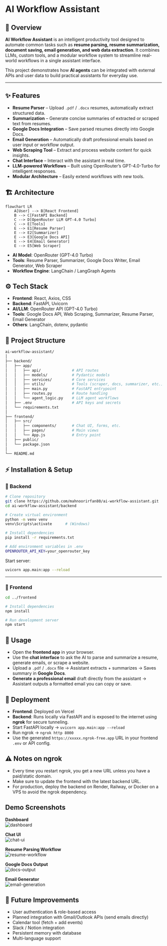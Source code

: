 # AI Workflow Assistant
## 📖 Overview

**AI Workflow Assistant** is an intelligent productivity tool designed to automate common tasks such as **resume parsing, resume summarization, document saving, email generation, and web data extraction**.
It combines LLMs, custom tools, and a modular workflow system to streamline real-world workflows in a single assistant interface.

This project demonstrates how **AI agents** can be integrated with external APIs and user data to build practical assistants for everyday use.

---

## ✨ Features

*  **Resume Parser** – Upload `.pdf` / `.docx` resumes, automatically extract structured data.
*  **Summarization** – Generate concise summaries of extracted or scraped text from resumes.
*  **Google Docs Integration** – Save parsed resumes directly into Google Docs.
*  **Email Generation** – Automatically draft professional emails based on user input or workflow output.
*  **Web Scraping Tool** – Extract and process website content for quick insights.
*  **Chat Interface** – Interact with the assistant in real time.
*  **LLM-powered Workflows** – Built using OpenRouter’s GPT-4.0-Turbo for intelligent responses.
*  **Modular Architecture** – Easily extend workflows with new tools.


## 🏗️ Architecture

```mermaid
flowchart LR
    A[User] --> B[React Frontend]
    B --> C[FastAPI Backend]
    C --> D[OpenRouter LLM GPT-4.0 Turbo]
    C --> E[Tools]
    E --> E1[Resume Parser]
    E --> E2[Summarizer]
    E --> E3[Google Docs API]
    E --> E4[Email Generator]
    E --> E5[Web Scraper]
```

* **AI Model**: OpenRouter (GPT-4.0 Turbo)
* **Tools**: Resume Parser, Summarizer, Google Docs Writer, Email Generator, Web Scraper
* **Workflow Engine**: LangChain / LangGraph Agents

## ⚙️ Tech Stack

* **Frontend**: React, Axios, CSS
* **Backend**: FastAPI, Uvicorn
* **AI/LLM**: OpenRouter API (GPT-4.0 Turbo)
* **Tools**: Google Docs API, Web Scraping, Summarizer, Resume Parser, Email Generator
* **Others**: LangChain, dotenv, pydantic


## 📂 Project Structure

```bash
ai-workflow-assistant/
│
├── backend/
│   ├── app/
│   │   ├── api/              # API routes
│   │   ├── models/           # Pydantic models
│   │   ├── services/         # Core services
│   │   ├── utils/            # Tools (scraper, docs, summarizer, etc.)
│   │   ├── main.py           # FastAPI entrypoint
│   │   ├── routes.py         # Route handling
│   │   └── agent_logic.py    # LLM agent workflows
│   ├── .env                  # API keys and secrets
│   └── requirements.txt
│
├── frontend/
│   ├── src/
│   │   ├── components/       # Chat UI, forms, etc.
│   │   ├── pages/            # Main views
│   │   └── App.js            # Entry point
│   ├── public/
│   └── package.json
│
└── README.md
```

## ⚡ Installation & Setup

### 🔹 Backend

```bash
# Clone repository
git clone https://github.com/mahnoorirfan80/ai-workflow-assistant.git
cd ai-workflow-assistant/backend

# Create virtual environment
python -m venv venv
venv\Scripts\activate      # (Windows)

# Install dependencies
pip install -r requirements.txt

# Add environment variables in .env
OPENROUTER_API_KEY=your_openrouter_key
```

Start server:

```bash
uvicorn app.main:app --reload
```

---

### 🔹 Frontend

```bash
cd ../frontend

# Install dependencies
npm install

# Run development server
npm start
```


## 🚀 Usage

* Open the **frontend app** in your browser.
* Use the **chat interface** to ask the AI to parse and summarize a resume, generate emails, or scrape a website.
* Upload a `.pdf` / `.docx` file → Assistant extracts + summarizes → Saves summary in **Google Docs**.
* **Generate a professional email** draft directly from the assistant → Assistant outputs a formatted email you can copy or save.


## 📡 Deployment

* **Frontend**: Deployed on Vercel
* **Backend**: Runs locally via FastAPI and is exposed to the internet using **ngrok** for secure tunneling.
* Start FastAPI locally → `uvicorn app.main:app --reload`
* Run ngrok → `ngrok http 8000`
* Use the generated `https://xxxxx.ngrok-free.app` URL in your frontend `.env` or API config.

## ⚠️ Notes on ngrok

* Every time you restart ngrok, you get a new URL unless you have a paid/static domain.
* Make sure to update the frontend with the latest backend URL.
* For production, deploy the backend on Render, Railway, or Docker on a VPS to avoid the ngrok dependency.


## Demo Screenshots

**Dashboard**  
![dashboard](./assets/dashboard.png)

**Chat UI**  
![chat-ui](./assets/chatbot.png)

**Resume Parsing Workflow**  
![resume-workflow](./assets/resume.png)

**Google Docs Output**  
![docs-output](./assets/ss1.jpg)

**Email Generator**  
![email-generation](./assets/email.png)


## 🚧 Future Improvements

* User authentication & role-based access
* Planned integration with Gmail/Outlook APIs (send emails directly)
* Calendar tool (fetch + add events)
* Slack / Notion integration
* Persistent memory with database
* Multi-language support